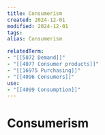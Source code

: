 ```yaml
---
title: Consumerism
created: 2024-12-01
modified: 2024-12-01
tags: 
alias: Consumerism

relatedTerm:
- "[[5072 Demand]]"
- "[[4077 Consumer products]]"
- "[[16975 Purchasing]]"
- "[[4096 Consumers]]"
use:
- "[[4099 Consumption]]"
---
```

# Consumerism
